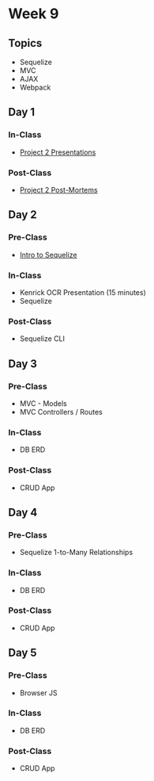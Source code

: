 # Week 9

## Topics

* Sequelize
* MVC
* AJAX
* Webpack

## Day 1

### In-Class

* [Project 2 Presentations](../../course-logistics/course-methodology.md#project-presentations)

### Post-Class

* [Project 2 Post-Mortems](../../projects/project-2-server-side-app.md#project-timeline)

## Day 2

### Pre-Class

* [Intro to Sequelize](../../4-back-end-structure/4.2-sequelize/4.2.1-intro-to-sequelize.md)

### In-Class

* Kenrick OCR Presentation \(15 minutes\)
* Sequelize

### Post-Class

* Sequelize CLI

## Day 3

### Pre-Class

* MVC - Models
* MVC Controllers / Routes

### In-Class

* DB ERD

### Post-Class

* CRUD App

## Day 4

### Pre-Class

* Sequelize 1-to-Many Relationships

### In-Class

* DB ERD

### Post-Class

* CRUD App

## Day 5

### Pre-Class

* Browser JS

### In-Class

* DB ERD

### Post-Class

* CRUD App

